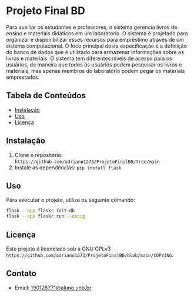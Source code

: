 # Projeto Final BD

Para auxiliar os estudantes e professores, o sistema gerencia livros de ensino e materiais didáticos em um laboratório. O sistema é projetado para organizar e disponibilizar esses
recursos para empréstimo através de um sistema computacional. O foco principal desta especificação é a definição do banco de dados que é utilizado para armazenar informações sobre os
livros e materiais. O sistema tem diferentes níveis de acesso para os usuários, de maneira que todos os usuários podem pesquisar os livros e materiais, mas apenas membros do
laboratório podem pegar os materiais emprestados.

## Tabela de Conteúdos
- [Instalação](#instalação)
- [Uso](#uso)
- [Licença](#licença)

## Instalação
1. Clone o repositório: `https://github.com/adriano1273/ProjetoFinalBD/tree/main`
2. Instale as dependências: `pip install flask`

## Uso
Para executar o projeto, utilize os seguinte comando:
```bash
flask --app flaskr init-db
flask --app flaskr run --debug
```

## Licença
Este projeto é licenciado sob a GNU GPLv3 `https://github.com/adriano1273/ProjetoFinalBD/blob/main/COPYING`.

## Contato
- Email: 190128771@aluno.unb.br
